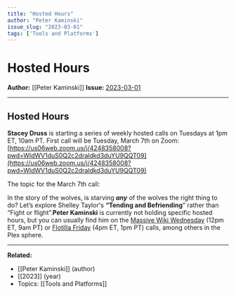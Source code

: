 ```yaml
---
title: "Hosted Hours"
author: "Peter Kaminski"
issue_slug: "2023-03-01"
tags: ['Tools and Platforms']
---
```


# Hosted Hours

**Author:** [[Peter Kaminski]]
**Issue:** [2023-03-01](https://plex.collectivesensecommons.org/2023-03-01/)

---

## Hosted Hours
**Stacey Druss** is starting a series of weekly hosted calls on Tuesdays at 1pm ET, 10am PT. First call will be Tuesday, March 7th on Zoom: [https://us06web.zoom.us/j/4248358008?pwd=WldWV1duS0Q2c2draldkd3duYU9QQT09](https://us06web.zoom.us/j/4248358008?pwd=WldWV1duS0Q2c2draldkd3duYU9QQT09)

The topic for the March 7th call:

In the story of the wolves, is starving ***any*** of the wolves the right thing to do? Let’s explore Shelley Taylor's **“Tending and Befriending**” rather than “Fight or flight”.**Peter Kaminski** is currently not holding specific hosted hours, but you can usually find him on the [Massive Wiki Wednesday](https://massive.wiki/massive_wiki_meetups) (12pm ET, 9am PT) or [Flotilla Friday](https://chat.collectivesensecommons.org/agora/channels/flotilla-tools-for-connectors) (4pm ET, 1pm PT) calls, among others in the Plex sphere.

---

**Related:**
- [[Peter Kaminski]] (author)
- [[2023]] (year)
- Topics: [[Tools and Platforms]]

